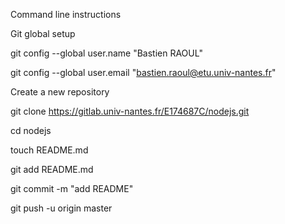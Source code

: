 Command line instructions

Git global setup

git config --global user.name "Bastien RAOUL"

git config --global user.email "bastien.raoul@etu.univ-nantes.fr"

Create a new repository

git clone https://gitlab.univ-nantes.fr/E174687C/nodejs.git

cd nodejs

touch README.md

git add README.md

git commit -m "add README"

git push -u origin master